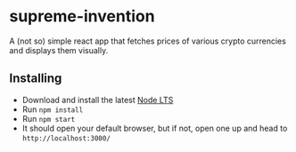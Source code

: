 # supreme-invention 

A (not so) simple react app that fetches prices of various crypto currencies and displays them visually.

## Installing
* Download and install the latest [Node LTS](https://nodejs.org/en/download/)
* Run `npm install`
* Run `npm start`
* It should open your default browser, but if not, open one up and head to `http://localhost:3000/`
